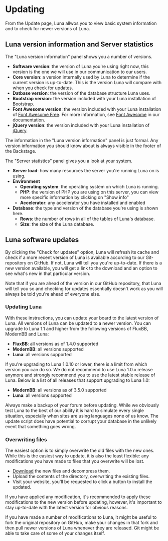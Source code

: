 # Updating
From the Update page, Luna allwos you to view basic system information and to check for newer versions of Luna.

## Luna version information and Server statistics
The "Luna version information" panel shows you a number of versions.

* __Software version__: the version of Luna you're using right now, this version is the one we will use in our communication to our users.
* __Core version__: a version internally used by Luna to determine if the current version is up-to-date. This is the version Luna will compare with when you check for updates.
* __Datbase version__: the version of the database structure Luna uses.
* __Bootstrap version__: the version included with your Luna installation of [Bootstrap](https://getbootstrap.com).
* __Font Awesome version__: the version included with your Luna installation of [Font Awesome Free](https://fontawesome.com). For more information, see [Font Awesome](fontawesome) in our documentation.
* __jQuery version__: the version included with your Luna installation of [jQuery](https://jquery.com).

The information in the "Luna version information" panel is just formal. Any version information you should know about is always visible in the footer of the Backstage.

The "Server statistics" panel gives you a look at your system.

* __Server load__: how many resources the server you're running Luna on is using.
* __Environment__
    * __Operating system__: the operating system on which Luna is running.
    * __PHP__: the version of PHP you are using on this server, you can view more specific information by clicking on "Show info"
    * __Accelerator__: any accelerator you have installed and enabled
* __Database__: the type and version of the database you're using is shown here.
    * __Rows__: the number of rows in all of the tables of Luna's database.
    * __Size__: the size of the Luna database.

## Luna software updates
By clicking the "Check for updates" option, Luna will refresh its cache and check if a more recent version of Luna is available according to our Git-repository on GitHub. If not, Luna will tell you you're up-to-date. If there is a new version available, you will get a link to the download and an option to see what's new in that particular version.

Note that if you are ahead of the version in our GitHub repository, that Luna will tell you so and checking for updates essentially doesn't work as you will always be told you're ahead of everyone else.

### Updating Luna
With these instructions, you can update your board to the latest version of Luna. All versions of Luna can be updated to a newer version. You can upgrade to Luna 1.1 and higher from the following versions of FluxBB, ModernBB and Luna:

* __FluxBB__: all versions as of 1.4.0 supported
* __ModernBB__: all versions supported
* __Luna__: all versions supported

If you're upgrading to Luna 1.0.10 or lower, there is a limit from which version you can do so. We do not recommend to use Luna 1.0.x release anymore and strongly recommend you to use the latest stable release of Luna. Below is a list of all releases that support upgrading to Luna 1.0:

* __ModernBB__: all versions as of 3.5.0 supported
* __Luna__: all versions supported

<p class="alert alert-warning">Always make a backup of your forum before updating. While we obviously test Luna to the best of our ability it is hard to simulate every single situation, especially when sites are using languages none of us know. The update script does have potential to corrupt your database in the unlikely event that something goes wrong.</p>

### Overwriting files
The easiest option is to simply overwrite the old files with the new ones. While this is the easiest way to update, it is also the least flexible: any modifications you have made to files that you overwrite will be lost.

* [Download](https://getluna.org) the new files and decompress them.
* Upload the contents of the directory, overwriting the existing files.
* Visit your website, you'll be requested to click a button to install the updated.

If you have applied any modification, it's recommended to apply these modifications to the new version before updating, however, it's important to stay up-to-date with the latest version for obvious reasons.

If you have made a number of modifications to Luna, it might be useful to fork the original repository on GitHub, make your changes in that fork and then pull newer versions of Luna whenever they are released. Git might be able to take care of some of your changes itself.
